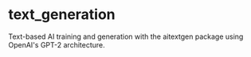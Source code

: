 # text_generation
Text-based AI training and generation with the aitextgen package using OpenAI's GPT-2 architecture.
